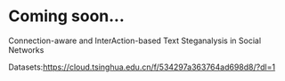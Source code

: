 # Coming soon...
Connection-aware and InterAction-based Text Steganalysis in Social Networks

Datasets:https://cloud.tsinghua.edu.cn/f/534297a363764ad698d8/?dl=1

